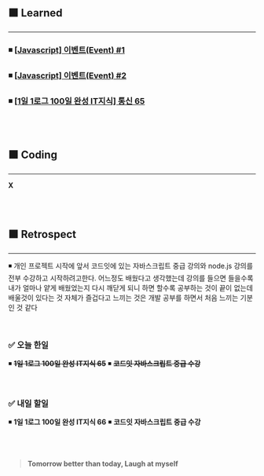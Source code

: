 ## ⬛ Learned

---

### ◾ [[Javascript] 이벤트(Event) #1](https://velog.io/@lilclown/Javascript-%EC%9D%B4%EB%B2%A4%ED%8A%B8Event)

### ◾ [[Javascript] 이벤트(Event) #2](https://velog.io/@lilclown/Javascript-%EC%9D%B4%EB%B2%A4%ED%8A%B8Event-2)

### ◾ [[1일 1로그 100일 완성 IT지식] 통신 65](https://velog.io/@lilclown/1%EC%9D%BC-1%EB%A1%9C%EA%B7%B8-100%EC%9D%BC-%EC%99%84%EC%84%B1-IT%EC%A7%80%EC%8B%9D-%ED%86%B5%EC%8B%A0-65)

<br><br>

## ⬛ Coding

---

**X**

<br><br>

## ⬛ Retrospect

---

◾ 개인 프로젝트 시작에 앞서 코드잇에 있는 자바스크립트 중급 강의와 node.js 강의를 전부 수강하고 시작하려고한다. 어느정도 배웠다고 생각했는데 강의를 들으면 들을수록 내가 얼마나 얕게 배웠었는지 다시 깨닫게 되니 하면 할수록 공부하는 것이 끝이 없는데 배울것이 있다는 것 자체가 즐겁다고 느끼는 것은 개발 공부를 하면서 처음 느끼는 기분인 것 같다

<br>

### ✅ 오늘 한일

◾ ~~**1일 1로그 100일 완성 IT지식 65**~~
◾ ~~**코드잇 자바스크립트 중급 수강**~~

<br>

### ✅ 내일 할일

◾ **1일 1로그 100일 완성 IT지식 66**
◾ **코드잇 자바스크립트 중급 수강**

<br><br>

> **Tomorrow better than today, Laugh at myself**
